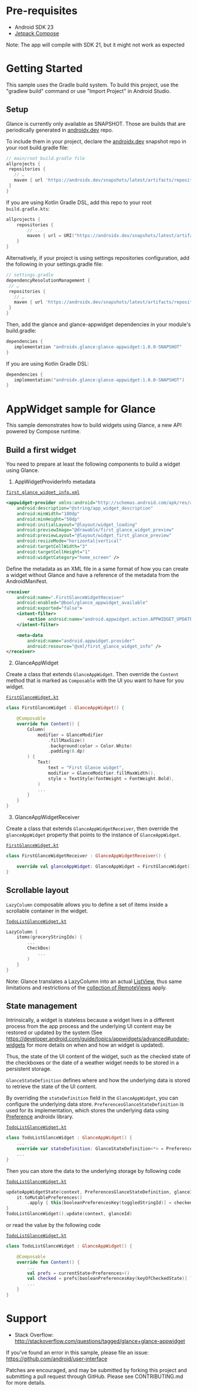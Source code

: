# Pre-requisites

* Android SDK 23
* [Jetpack Compose](https://developer.android.com/jetpack/compose/interop/adding#setup)

Note: The app will compile with SDK 21, but it might not work as expected

# Getting Started

This sample uses the Gradle build system. To build this project, use the
"gradlew build" command or use "Import Project" in Android Studio.

## Setup 

Glance is currently only available as SNAPSHOT. Those are builds that are periodically generated in [androidx.dev](androidx.dev) repo.

To include them in your project, declare the [androidx.dev](https://androidx.dev) snapshot repo in your root build.gradle file:

```groovy
// main/root build.gradle file
allprojects {
 repositories {
   // …
   maven { url 'https://androidx.dev/snapshots/latest/artifacts/repository' }
 }
}
```

If you are using Kotlin Gradle DSL, add this repo to your root `build.gradle.kts`:
```kotlin
allprojects {
    repositories {
        // ...
        maven { url = URI("https://androidx.dev/snapshots/latest/artifacts/repository") }
    }
}
```

Alternatively, if your project is using settings repositories configuration, add the following in your settings.gradle file:

```groovy
// settings.gradle
dependencyResolutionManagement {
 // …
 repositories {
   // …
   maven { url 'https://androidx.dev/snapshots/latest/artifacts/repository' }
 }
}
```

Then, add the glance and glance-appwidget dependencies in your module's build.gradle:

```groovy
dependencies {
   implementation "androidx.glance:glance-appwidget:1.0.0-SNAPSHOT"
}
```

If you are using Kotlin Gradle DSL:
```kotlin
dependencies {
   implementation("androidx.glance:glance-appwidget:1.0.0-SNAPSHOT")
}

```

# AppWidget sample for Glance

This sample demonstrates how to build widgets using Glance, a new API powered by Compose runtime.

## Build a first widget

You need to prepare at least the following components to build a widget using Glance.

1. AppWidgetProviderInfo metadata

[`first_glance_widget_info.xml`](src/main/res/xml/first_glance_widget_info.xml)
```xml
<appwidget-provider xmlns:android="http://schemas.android.com/apk/res/android"
    android:description="@string/app_widget_description"
    android:minWidth="180dp"
    android:minHeight="50dp"
    android:initialLayout="@layout/widget_loading"
    android:previewImage="@drawable/first_glance_widget_preview"
    android:previewLayout="@layout/widget_first_glance_preview"
    android:resizeMode="horizontal|vertical"
    android:targetCellWidth="3"
    android:targetCellHeight="1"
    android:widgetCategory="home_screen" />
```

Define the metadata as an XML file in a same format of how you can create a widget without Glance
and have a reference of the metadata from the AndroidManifest.

```xml
<receiver
    android:name=".FirstGlanceWidgetReceiver"
    android:enabled="@bool/glance_appwidget_available"
    android:exported="false">
    <intent-filter>
        <action android:name="android.appwidget.action.APPWIDGET_UPDATE" />
    </intent-filter>

    <meta-data
        android:name="android.appwidget.provider"
        android:resource="@xml/first_glance_widget_info" />
</receiver>
```

2. GlanceAppWidget

Create a class that extends `GlanceAppWidget`. Then override the `Content` method that is marked as
`Composable` with the UI you want to have for you widget. 

[`FirstGlanceWidget.kt`](src/main/java/com/example/android/glancewidget/FirstGlanceWidget.kt\#L46)
```kotlin
class FirstGlanceWidget : GlanceAppWidget() {

    @Composable
    override fun Content() {
        Column(
            modifier = GlanceModifier
                .fillMaxSize()
                .background(color = Color.White)
                .padding(8.dp)
        ) {
            Text(
                text = "First Glance widget",
                modifier = GlanceModifier.fillMaxWidth(),
                style = TextStyle(fontWeight = FontWeight.Bold),
            )
            ... 
        }
    }
}
```

3. GlanceAppWidgetReceiver

Create a class that extends `GlanceAppWidgetReceiver`, then override the `glanceAppWidget` property
that points to the instance of `GlanceAppWidget`.

[`FirstGlanceWidget.kt`](src/main/java/com/example/android/glancewidget/FirstGlanceWidget.kt\#L38)
```kotlin
class FirstGlanceWidgetReceiver : GlanceAppWidgetReceiver() {

    override val glanceAppWidget: GlanceAppWidget = FirstGlanceWidget()
}
```

## Scrollable layout

`LazyColumn` composable allows you to define a set of items inside a scrollable container in the
widget.

[`TodoListGlanceWidget.kt`](src/main/java/com/example/android/glancewidget/TodoListGlanceWidget.kt\#L92)

```kotlin
LazyColumn {
    items(groceryStringIds) {
        ...
        CheckBox(
            ...
        )
    }
}
```

Note: Glance translates a LazyColumn into an actual [ListView](https://developer.android.com/reference/android/widget/ListView),
thus same limitations and restrictions of the [collection of RemoteViews](https://developer.android.com/guide/topics/appwidgets/collections)
apply.

## State management

Intrinsically, a widget is stateless because a widget lives in a different process from the app
process and the underlying UI content may be restored or updated by the system
(See https://developer.android.com/guide/topics/appwidgets/advanced#update-widgets for more details
on when and how an widget is updated). 

Thus, the state of the UI content of the widget, such as the checked state of the checkboxes or the
date of a weather widget needs to be stored in a persistent storage.

`GlanceStateDefinition` defines where and how the underlying data is stored to retrieve the state
of the UI content.

By overriding the `stateDefinition` field in the `GlanceAppWidget`, you can configure the underlying
data store. `PreferencesGlanceStateDefinition` is used for its implementation, which stores the 
underlying data using [Preference](https://developer.android.com/jetpack/androidx/releases/preference) androidx
library.

[`TodoListGlanceWidget.kt`](src/main/java/com/example/android/glancewidget/TodoListGlanceWidget.kt\#L72)

```kotlin
class TodoListGlanceWidget : GlanceAppWidget() {
    ...
    override var stateDefinition: GlanceStateDefinition<*> = PreferencesGlanceStateDefinition
    ...
}
```

Then you can store the data to the underlying storage by following code

[`TodoListGlanceWidget.kt`](src/main/java/com/example/android/glancewidget/TodoListGlanceWidget.kt\#L117)

```kotlin
updateAppWidgetState(context, PreferencesGlanceStateDefinition, glanceId) {
    it.toMutablePreferences()
        .apply { this[booleanPreferencesKey(toggledStringId)] = checked }
}
TodoListGlanceWidget().update(context, glanceId)
```

or read the value  by the following code

[`TodoListGlanceWidget.kt`](src/main/java/com/example/android/glancewidget/TodoListGlanceWidget.kt\#L83)

```kotlin
class TodoListGlanceWidget : GlanceAppWidget() {

    @Composable
    override fun Content() {
        ...
        val prefs = currentState<Preferences>()
        val checked = prefs[booleanPreferencesKey(keyOfCheckedState)] ?: false
        ...
    }
}
```

# Support

- Stack Overflow: http://stackoverflow.com/questions/tagged/glance+glance-appwidget

If you've found an error in this sample, please file an issue:
https://github.com/android/user-interface

Patches are encouraged, and may be submitted by forking this project and
submitting a pull request through GitHub. Please see CONTRIBUTING.md for more details.
